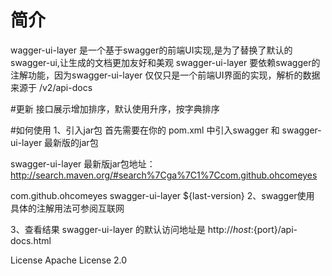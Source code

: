 # 简介
wagger-ui-layer 是一个基于swagger的前端UI实现,是为了替换了默认的swagger-ui,让生成的文档更加友好和美观  swagger-ui-layer 要依赖swagger的注解功能，因为swagger-ui-layer 仅仅只是一个前端UI界面的实现，解析的数据来源于 /v2/api-docs


#更新
接口展示增加排序，默认使用升序，按字典排序

#如何使用
1、引入jar包
首先需要在你的 pom.xml 中引入swagger 和 swagger-ui-layer 最新版的jar包

swagger-ui-layer 最新版jar包地址：http://search.maven.org/#search%7Cga%7C1%7Ccom.github.ohcomeyes

<dependency>
  <groupId>com.github.ohcomeyes</groupId>
  <artifactId>swagger-ui-layer</artifactId>
  <version>${last-version}</version>
</dependency>
2、swagger使用
具体的注解用法可参阅互联网

3、查看结果
swagger-ui-layer 的默认访问地址是 http://${host}:${port}/api-docs.html

License
Apache License 2.0
